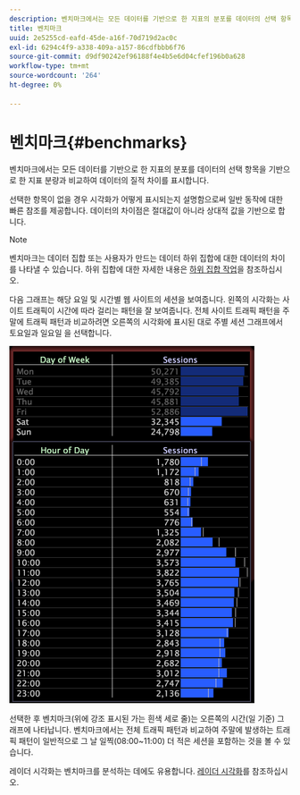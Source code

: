 ```yaml
---
description: 벤치마크에서는 모든 데이터를 기반으로 한 지표의 분포를 데이터의 선택 항목을 기반으로 한 지표 분량과 비교하여 데이터의 질적 차이를 표시합니다.
title: 벤치마크
uuid: 2e5255cd-eafd-45de-a16f-70d719d2ac0c
exl-id: 6294c4f9-a338-409a-a157-86cdfbbb6f76
source-git-commit: d9df90242ef96188f4e4b5e6d04cfef196b0a628
workflow-type: tm+mt
source-wordcount: '264'
ht-degree: 0%

---
```


# 벤치마크{#benchmarks}

벤치마크에서는 모든 데이터를 기반으로 한 지표의 분포를 데이터의 선택 항목을 기반으로 한 지표 분량과 비교하여 데이터의 질적 차이를 표시합니다.

선택한 항목이 없을 경우 시각화가 어떻게 표시되는지 설명함으로써 일반 동작에 대한 빠른 참조를 제공합니다. 데이터의 차이점은 절대값이 아니라 상대적 값을 기반으로 합니다.

>[!NOTE]
>
>벤치마크는 데이터 집합 또는 사용자가 만드는 데이터 하위 집합에 대한 데이터의 차이를 나타낼 수 있습니다. 하위 집합에 대한 자세한 내용은 [하위 집합 작업](../../../home/c-get-started/c-vis/c-wk-subsets/c-wk-subsets.md#concept-43809322b6374d5cb2536630a13e943b)을 참조하십시오.

다음 그래프는 해당 요일 및 시간별 웹 사이트의 세션을 보여줍니다. 왼쪽의 시각화는 사이트 트래픽이 시간에 따라 걸리는 패턴을 잘 보여줍니다. 전체 사이트 트래픽 패턴을 주말에 트래픽 패턴과 비교하려면 오른쪽의 시각화에 표시된 대로 주별 세션 그래프에서 토요일과 일요일 을 선택합니다.

![](assets/wsp_Custom_Benchmarks-Selection.png)

선택한 후 벤치마크(위에 강조 표시된 가는 흰색 세로 줄)는 오른쪽의 시간(일 기준) 그래프에 나타납니다. 벤치마크에서는 전체 트래픽 패턴과 비교하여 주말에 발생하는 트래픽 패턴이 일반적으로 그 날 일찍(08:00~11:00) 더 적은 세션을 포함하는 것을 볼 수 있습니다.

레이더 시각화는 벤치마크를 분석하는 데에도 유용합니다. [레이더 시각화](../../../home/c-get-started/c-analysis-vis/t-radar-vis.md#task-aeb2531e11ca48b597d5b0d704964dc8)를 참조하십시오.
